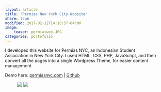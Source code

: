 ```yaml
---
layout: article
title: "Permias New York City Website"
share: true
modified: 2017-02-12T14:18:57-04:00
image:
    teaser: permiasweb.JPG
categories: portofolio
---
```


I developed this website for Permias NYC, an Indonesian Student Association in New York City. I used HTML, CSS, PHP, JavaScript, and then convert all the pages into a single Wordpress Theme, for easier content management.

Demo here: [permiasnyc.com](http://permiasnyc.com)
| [Github](http://github.com/nmonarizqa/permias-web)

<figure class="half">
	<img src="{{ site.url }}/images/permiasss.png">
	<img src="{{ site.url}}/images/aboutpermias.png">
</figure>

